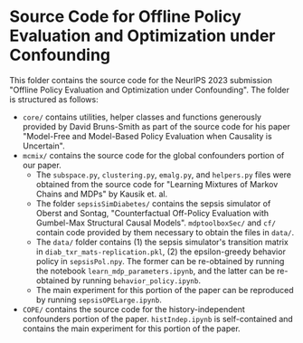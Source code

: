 # Source Code for Offline Policy Evaluation and Optimization under Confounding

This folder contains the source code for the NeurIPS 2023 submission "Offline Policy Evaluation and Optimization under Confounding".
The folder is structured as follows:
* `core/` contains utilities, helper classes and functions generously provided by David Bruns-Smith as part of the source code for his paper "Model-Free and Model-Based Policy Evaluation when Causality is Uncertain".
* `mcmix/` contains the source code for the global confounders portion of our paper. 
    * The `subspace.py`, `clustering.py`, `emalg.py`, and `helpers.py` files were obtained from the source code for "Learning Mixtures of Markov Chains and MDPs" by Kausik et. al. 
    * The folder `sepsisSimDiabetes/` contains the sepsis simulator of Oberst and Sontag, "Counterfactual Off-Policy Evaluation with Gumbel-Max Structural Causal Models". `mdptoolboxSec/` and `cf/` contain code provided by them necessary to obtain the files in `data/`.
    * The `data/` folder contains (1) the sepsis simulator's transition matrix in `diab_txr_mats-replication.pkl`, (2) the epsilon-greedy behavior policy in `sepsisPol.npy`. The former can be re-obtained by running the notebook `learn_mdp_parameters.ipynb`, and the latter can be re-obtained by running `behavior_policy.ipynb`.
    * The main experiment for this portion of the paper can be reproduced by running `sepsisOPELarge.ipynb`.
* `COPE/` contains the source code for the history-independent confounders portion of the paper. `histIndep.ipynb` is self-contained and contains the main experiment for this portion of the paper.
